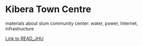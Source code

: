 # Kibera Town Centre #
materials about slum community center: water, power, Internet, infrastructure


[Link to READ_JHU](READ_JHU.md)
